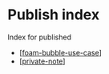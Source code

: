 # Publish index
Index for published

- [[foam-bubble-use-case]]
- [[private-note]]


[//begin]: # "Autogenerated link references for markdown compatibility"
[foam-bubble-use-case]: publish/foam-bubble-use-case "Foam Bubble use case"
[private-note]: publish/private-note "private-note"
[//end]: # "Autogenerated link references"